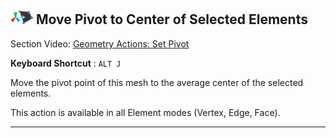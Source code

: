 ## ![Set Pivot Icon](../images/icons/Pivot_CenterOnElements.png "Set Pivot Icon") Move Pivot to Center of Selected Elements

<div class="video-link">
Section Video: <a href="@todo">Geometry Actions: Set Pivot</a>
</div> 

**Keyboard Shortcut** : `ALT J`

Move the pivot point of this mesh to the average center of the selected elements.

This action is available in all Element modes (Vertex, Edge, Face).

---
